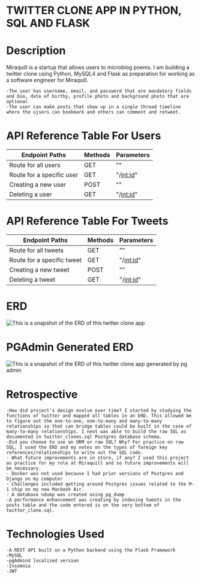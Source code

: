 # TWITTER CLONE APP IN PYTHON, SQL AND FLASK

# Description

Miraquill is a startup that allows users to microblog poems. I am building a twitter clone using Python, MySQL4 and Flask as preparation for working as a software engineer for Miraquill.

    -The user has username, email, and password that are mandatory fields and bio, date of birthy, profile photo and background photo that are optional
    -The user can make posts that show up in a single thread timeline where the ujsers can bookmark and others can comment and retweet.

# API Reference Table For Users

| Endpoint Paths            | Methods | Parameters  |
| ------------------------- | ------- | ----------- |
| Route for all users       | GET     | ""          |
| Route for a specific user | GET     | "/<int:id>" |
| Creating a new user       | POST    | ""          |
| Deleting a user           | GET     | "/<int:id>" |

# API Reference Table For Tweets

| Endpoint Paths             | Methods | Parameters  |
| -------------------------- | ------- | ----------- |
| Route for all tweets       | GET     | ""          |
| Route for a specific tweet | GET     | "/<int:id>" |
| Creating a new tweet       | POST    | ""          |
| Deleting a tweet           | GET     | "/<int:id>" |

# ERD

![This is a snapshot of the ERD of this twitter clone app](https://i.imgur.com/4FVPoA8.png)

# PGAdmin Generated ERD

![This is a snapshot of the ERD of this twitter clone app generated by pg admin](https://i.imgur.com/pkn458P.png)

# Retrospective

    -How did project's design evolve over time? I started by studying the functions of twitter and mapped all tables in an ERD. This allowed me to figure out the one-to-one, one-to-many and many-to-many relationships so that can bridge tables could be built in the case of many-to-many relationships. I next was able to build the raw SQL as documented in twitter_clones.sql Postgres database schema.
    -Did you choose to use an ORM or raw SQL? Why? For practice on raw SQL, I used the ERD and my notes on the types of foreign key references/relationships to write out the SQL code.
    - What future improvements are in store, if any? I used this project as practice for my role at Miraquill and so future improvements will be necessary.
    - Docker was not used because I had prior versions of Postgres and Django on my computer
    - Challenges included getting around Postgres issues related to the M-1 chip on my new Macbook Air.
    - A database ndump was created using pg_dump
    -A performance enhancement was creating by indexing tweets in the posts table and the code entered is on the very bottom of twitter_clone.sql.

# Technologies Used

    -A REST API built on a Python backend using the Flask Framework
    -MySQL
    -pgAdmin4 localized version
    -Insomnia
    -JWT
